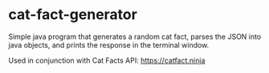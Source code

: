 # cat-fact-generator
Simple java program that generates a random cat fact, parses the JSON into java objects, and prints the response in the terminal window.

Used in conjunction with Cat Facts API: https://catfact.ninja
